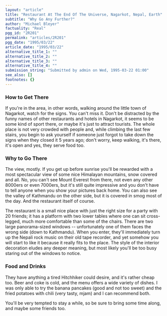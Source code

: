 ```yaml
---
layout: "article"
title: "Restaurant At The End Of The Universe, Nagarkot, Nepal, Earth"
subtitle: "Why Go Any Further?"
author: "Michael Bleyer"
factuality: "Real"
pgg_id: "2R201"
permalink: "articles/2R201"
pgg_date: "1995/03/22"
article_date: "1995/03/22"
alternative_title_1: ""
alternative_title_2: ""
alternative_title_3: ""
alternative_title_4: ""
submission_string: "Submitted by admin on Wed, 1995-03-22 01:00"
see_also: []
footnotes: {}
---
```

<div>
<h3>How to Get There</h3>
<p>If you're in the area, in other words, walking around the little town of Nagarkot, watch for the signs. You can't miss it. Don't be distracted by the funny names of other restaurants and hotels in Nagarkot, it seems to be some kind of sport there, or maybe it's just to attract tourists. The whole place is not very crowded with people and, while climbing the last few stairs, you begin to ask yourself if someone just forgot to take down the signs when they closed it 5 years ago; don't worry, keep walking, it's there, it's open and yes, they serve food too.</p>
<h3>Why to Go There</h3>
<p>The view, mostly. If you get up before sunrise you'll be rewarded with a most spectacular view of some nice Himalayan mountains, snow covered and all. No, you can't see Mount Everest from there, not even any other 8000ers or even 7000ers, but it's still quite impressive and you don't have to tell anyone when you show your pictures back home. You can also see the valley of Kathmandu on the other side, but it is covered in smog most of the day. And the restaurant itself of course.</p>
<p>The restaurant is a small nice place with just the right size for a party with 20 friends; it has a platform with two lower tables where one can sit cross-legged, much more comfortable than some of the chairs. There are two large panorama-sized windows -- unfortunately one of them faces the wrong side (down to Kathmandu). When you enter, they'll immediately turn up the Nepali rock music on their old tape recorder, and yet somehow you will start to like it because it really fits to the place. The style of the interior decoration eludes any deeper meaning, but most likely you'll be too busy staring out of the windows to notice.</p>
<h3>Food and Drinks</h3>
<p>They have anything a tired Hitchhiker could desire, and it's rather cheap too. Beer and coke is cold, and the menu offers a wide variety of dishes. I was only able to try the banana pancakes (good and not too sweet) and the fried potatoes with chili (very tasty, mjam) and I can recommend both.</p>
<p>You'll be very tempted to stay a while, so be sure to bring some time along, and maybe some friends too. <!--Amazon_CLS_IM_END--></p>
</div>

